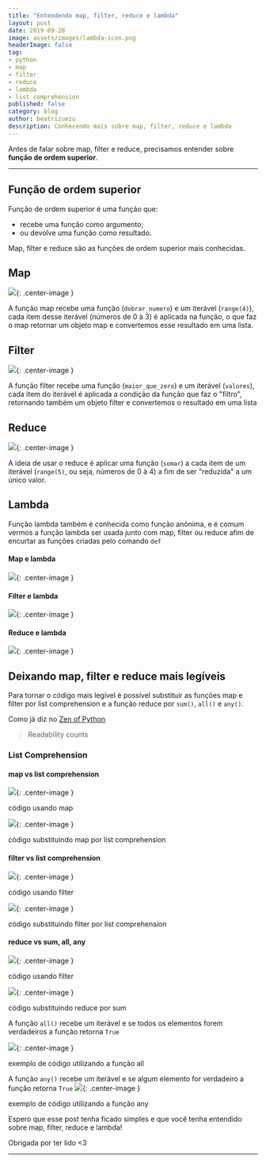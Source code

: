 ```yaml
---
title: "Entendendo map, filter, reduce e lambda"
layout: post
date: 2019-09-28
image: assets/images/lambda-icon.png
headerImage: false
tag:
- python
- map
- filter
- reduce
- lambda
- list comprehension
published: false
category: blog
author: beatrizuezu
description: Conhecendo mais sobre map, filter, reduce e lambda
---
```


Antes de falar sobre map, filter e reduce, precisamos entender sobre **função de ordem superior**.

---


## Função de ordem superior
Função de ordem superior é uma função que:
  - recebe uma função como argumento;
  - ou devolve uma função como resultado.

Map, filter e reduce são as funções de ordem superior mais conhecidas.


## Map

![](/assets/images/map.png){: .center-image }


A função map recebe uma função (`dobrar_numero`) e um iterável (`range(4)`), cada item desse iterável (números de 0 à 3) é aplicada na função, o que faz o map retornar um objeto map e convertemos esse resultado em uma lista.

## Filter

![](/assets/images/filter.png){: .center-image }

A função filter recebe uma função (`maior_que_zero`) e um iterável (`valores`), cada item do iterável é aplicada a condição da função que faz o "filtro", retornando também um objeto filter e convertemos o resultado em uma lista

## Reduce

![](/assets/images/reduce.png){: .center-image }

A ideia de usar o reduce é aplicar uma função (`somar`) a cada item de um iterável (`range(5)`, ou seja, números de 0 à 4) a fim de ser "reduzida" a um único valor.


## Lambda

Função lambda também é conhecida como função anônima, e é comum vermos a função lambda ser usada junto com map, filter ou reduce afim de encurtar as funções criadas pelo comando `def`


#### Map e lambda

![](/assets/images/map-lambda.png){: .center-image }

#### Filter e lambda

![](/assets/images/filter-lambda.png){: .center-image }


#### Reduce e lambda

![](/assets/images/reduce-lambda.png){: .center-image }


## Deixando map, filter e reduce mais legíveis

Para tornar o código mais legível é possível substituir as funções map e filter por list comprehension e a função reduce por `sum()`, `all()` e `any()`.

Como já diz no [ Zen of Python](https://www.python.org/dev/peps/pep-0020/)
> Readability counts

### List Comprehension

#### map vs list comprehension

![](/assets/images/map-lambda.png){: .center-image }
<figcaption class="caption">código usando map</figcaption>

![](/assets/images/listcomp-map.png){: .center-image }
<figcaption class="caption">código substituindo map por list comprehension</figcaption>


#### filter vs list comprehension

![](/assets/images/filter-lambda.png){: .center-image }
<figcaption class="caption">código usando filter</figcaption>


![](/assets/images/listcomp-filter.png){: .center-image }
<figcaption class="caption">código substituindo filter por list comprehension</figcaption>

#### reduce vs sum, all, any

![](/assets/images/reduce-lambda.png){: .center-image }
<figcaption class="caption">código usando filter</figcaption>

![](/assets/images/sum.png){: .center-image }
<figcaption class="caption">código substituindo reduce por sum</figcaption>


A função `all()` recebe um iterável e se todos os elementos forem verdadeiros a função retorna `True`

![](/assets/images/all.png){: .center-image }

<figcaption class="caption">exemplo de código utilizando a função all</figcaption>


A função `any()` recebe um iterável e se algum elemento for verdadeiro a função retorna `True`
![](/assets/images/any.png){: .center-image }
<figcaption class="caption">exemplo de código utilizando a função any</figcaption>


Espero que esse post tenha ficado simples e que você tenha entendido sobre map, filter, reduce e lambda!

Obrigada por ter lido <3

---
